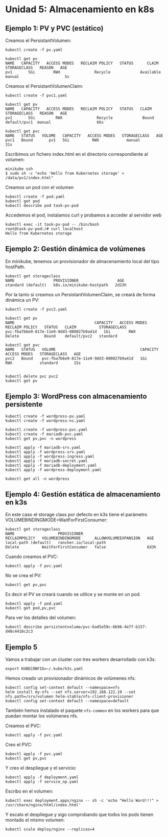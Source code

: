 # Unidad 5: Almacenamiento en k8s

## Ejemplo 1: PV y PVC (estático)

Creamos el PersistantVolumen:

    kubectl create -f pv.yaml

    kubectl get pv
    NAME   CAPACITY   ACCESS MODES   RECLAIM POLICY   STATUS      CLAIM   STORAGECLASS   REASON   AGE
    pv1       5Gi        RWX               Recycle             Available         manual                    5s

Creamos el PersistantVolumenClaim:

    kubectl create -f pvc1.yaml

    kubectl get pv          
    NAME   CAPACITY   ACCESS MODES   RECLAIM POLICY   STATUS   CLAIM          STORAGECLASS   REASON   AGE
    pv1       5Gi         RWX               Recycle             Bound       default/pvc1  manual                    66s
    
    kubectl get pvc
    NAME   STATUS   VOLUME   CAPACITY   ACCESS MODES   STORAGECLASS   AGE
    pvc1   Bound       pv1   5Gi          RWX            manual           31s

Escribimos un fichero index.html en el directorio correspondiente al volumen:

    minikube ssh                           
    $ sudo sh -c "echo 'Hello from Kubernetes storage' > /data/pv1/index.html"

Creamos un pod con el volumen

    kubectl create -f pod.yaml
    kubectl get pod
    kubectl describe pod task-pv-pod

Accedemos el pod, instalamos curl y probamos a acceder al servidor web

    kubectl exec -it task-pv-pod -- /bin/bash
    root@task-pv-pod:/# curl localhost
    Hello from Kubernetes storage


## Ejemplo 2: Gestión dinámica de volúmenes

En minikube, tenemos un provisionador de almacenamiento local del tipo hostPath. 

    kubectl get storageclass
    NAME                 PROVISIONER                 AGE
    standard (default)   k8s.io/minikube-hostpath   2d23h

Por la tanto si creamos un PersistantVolumenClaim, se creará de forma dinámica un PV:

    kubectl create -f pvc2.yaml

    kubectl get pv
    NAME                                   CAPACITY   ACCESS MODES   RECLAIM POLICY   STATUS   CLAIM          STORAGECLASS   
    pvc-fba7b6e9-817e-11e9-9dd3-080027b9a41d   1Gi        RWX            Delete           Bound    default/pvc2   standard            

    kubectl get pvc
    NAME   STATUS   VOLUME                                     CAPACITY   ACCESS MODES   STORAGECLASS   AGE
    pvc2   Bound    pvc-fba7b6e9-817e-11e9-9dd3-080027b9a41d   1Gi           RWX            standard       15s


    kubectl delete pvc pvc2
    kubectl get pv


## Ejemplo 3: WordPress con almacenamiento persistente

    kubectl create -f wordpress-pv.yaml
    kubectl create -f wordpress-ns.yaml

    kubectl create -f wordpress-pvc.yaml 
    kubectl create -f mariadb-pvc.yaml 
    kubectl get pv,pvc -n wordpress    

    kubectl apply -f mariadb-srv.yaml
    kubectl apply -f wordpress-srv.yaml
    kubectl apply -f wordpress-ingress.yaml
    kubectl apply -f mariadb-secret.yaml
    kubectl apply -f mariadb-deployment.yaml
    kubectl apply -f wordpress-deployment.yaml

    kubectl get all -n wordpress

## Ejemplo 4: Gestión estática de almacenamiento en k3s

En este caso el storage class por defecto en k3s tiene el parámetro VOLUMEBINDINGMODE=WaitForFirstConsumer:

    kubectl get storageclass
    NAME                   PROVISIONER                                   RECLAIMPOLICY   VOLUMEBINDINGMODE      ALLOWVOLUMEEXPANSION   AGE
    local-path (default)   rancher.io/local-path                         Delete          WaitForFirstConsumer   false                  6d3h

Cuando creamos el PVC:

    kubectl apply -f pvc.yaml

No se crea el PV:

    kubectl get pv,pvc

Es decir el PV se creará cuando se utilice y se monte en un pod.

    kubectl apply -f pod.yaml
    kubectl get pod,pv,pvc

Para ver los detalles del volumen:

    kubectl describe persistentvolume/pvc-6ad5e59c-6b96-4e7f-b157-d48c4418c2c3

## Ejemplo 5

Vamos a trabajar con un cluster con tres workers desarrollado con k3s:

    export KUBECONFIG=~/.kube/k3s.yaml

Hemos creado un provisionador dinámicos de volúmenes nfs:

    kubectl config set-context default --namespace=nfs
    helm install my-nfs --set nfs.server=192.168.122.19 --set nfs.path=/srv/volumen helm-stable/nfs-client-provisioner
    kubectl config set-context default --namespace=default

También hemos instalado el paquete `nfs-common` en los workers para que puedan montar los volúmenes nfs.

Creamos el PVC:

    kubectl apply -f pvc.yaml

Creo el PVC:

    kubectl apply -f pvc.yaml 
    kubectl get pv,pvc

Y creo el despliegue y el servicio:

    kubectl apply -f deployment.yaml 
    kubectl apply -f service_np.yaml 

Escribo en el volumen:

    kubectl exec deployment.apps/nginx -- sh -c 'echo "Hello Word!!!" > /usr/share/nginx/html/index.html'

Y escalo el despliegue y sigo comprobando que todos los pods tienen montado el mismo volumen:

    kubectl scale deploy/nginx --replicas=4 